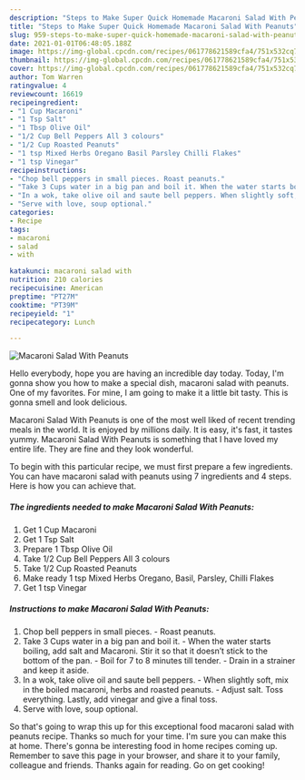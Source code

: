 ```yaml
---
description: "Steps to Make Super Quick Homemade Macaroni Salad With Peanuts"
title: "Steps to Make Super Quick Homemade Macaroni Salad With Peanuts"
slug: 959-steps-to-make-super-quick-homemade-macaroni-salad-with-peanuts
date: 2021-01-01T06:48:05.188Z
image: https://img-global.cpcdn.com/recipes/061778621589cfa4/751x532cq70/macaroni-salad-with-peanuts-recipe-main-photo.jpg
thumbnail: https://img-global.cpcdn.com/recipes/061778621589cfa4/751x532cq70/macaroni-salad-with-peanuts-recipe-main-photo.jpg
cover: https://img-global.cpcdn.com/recipes/061778621589cfa4/751x532cq70/macaroni-salad-with-peanuts-recipe-main-photo.jpg
author: Tom Warren
ratingvalue: 4
reviewcount: 16619
recipeingredient:
- "1 Cup Macaroni"
- "1 Tsp Salt"
- "1 Tbsp Olive Oil"
- "1/2 Cup Bell Peppers All 3 colours"
- "1/2 Cup Roasted Peanuts"
- "1 tsp Mixed Herbs Oregano Basil Parsley Chilli Flakes"
- "1 tsp Vinegar"
recipeinstructions:
- "Chop bell peppers in small pieces. Roast peanuts."
- "Take 3 Cups water in a big pan and boil it. When the water starts boiling, add salt and Macaroni. Stir it so that it doesn’t stick to the bottom of the pan. Boil for 7 to 8 minutes till tender. Drain in a strainer and keep it aside."
- "In a wok, take olive oil and saute bell peppers. When slightly soft, mix in the boiled macaroni, herbs and roasted peanuts. Adjust salt. Toss everything. Lastly, add vinegar and give a final toss."
- "Serve with love, soup optional."
categories:
- Recipe
tags:
- macaroni
- salad
- with

katakunci: macaroni salad with 
nutrition: 210 calories
recipecuisine: American
preptime: "PT27M"
cooktime: "PT39M"
recipeyield: "1"
recipecategory: Lunch

---
```



![Macaroni Salad With Peanuts](https://img-global.cpcdn.com/recipes/061778621589cfa4/751x532cq70/macaroni-salad-with-peanuts-recipe-main-photo.jpg)

Hello everybody, hope you are having an incredible day today. Today, I'm gonna show you how to make a special dish, macaroni salad with peanuts. One of my favorites. For mine, I am going to make it a little bit tasty. This is gonna smell and look delicious.

Macaroni Salad With Peanuts is one of the most well liked of recent trending meals in the world. It is enjoyed by millions daily. It is easy, it's fast, it tastes yummy. Macaroni Salad With Peanuts is something that I have loved my entire life. They are fine and they look wonderful.




To begin with this particular recipe, we must first prepare a few ingredients. You can have macaroni salad with peanuts using 7 ingredients and 4 steps. Here is how you can achieve that.

<!--inarticleads1-->

##### The ingredients needed to make Macaroni Salad With Peanuts:

1. Get 1 Cup Macaroni
1. Get 1 Tsp Salt
1. Prepare 1 Tbsp Olive Oil
1. Take 1/2 Cup Bell Peppers All 3 colours
1. Take 1/2 Cup Roasted Peanuts
1. Make ready 1 tsp Mixed Herbs Oregano, Basil, Parsley, Chilli Flakes
1. Get 1 tsp Vinegar




<!--inarticleads2-->

##### Instructions to make Macaroni Salad With Peanuts:

1. Chop bell peppers in small pieces. - Roast peanuts.
1. Take 3 Cups water in a big pan and boil it. - When the water starts boiling, add salt and Macaroni. Stir it so that it doesn’t stick to the bottom of the pan. - Boil for 7 to 8 minutes till tender. - Drain in a strainer and keep it aside.
1. In a wok, take olive oil and saute bell peppers. - When slightly soft, mix in the boiled macaroni, herbs and roasted peanuts. - Adjust salt. Toss everything. Lastly, add vinegar and give a final toss.
1. Serve with love, soup optional.




So that's going to wrap this up for this exceptional food macaroni salad with peanuts recipe. Thanks so much for your time. I'm sure you can make this at home. There's gonna be interesting food in home recipes coming up. Remember to save this page in your browser, and share it to your family, colleague and friends. Thanks again for reading. Go on get cooking!
